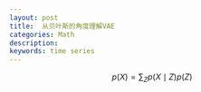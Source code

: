```yaml
---
layout: post
title:  从贝叶斯的角度理解VAE
categories: Math
description: 
keywords: time series
---
```



$$
p(X)=\sum_{Z} p(X \mid Z) p(Z)
$$
